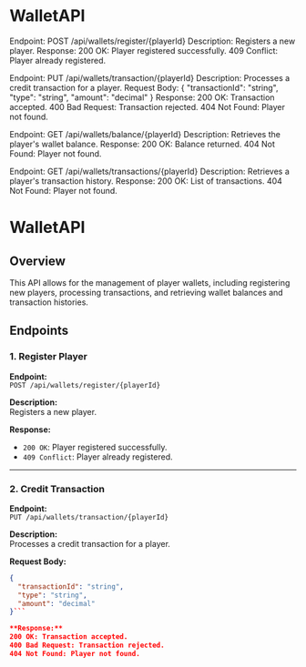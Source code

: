 # WalletAPI
Endpoint: POST /api/wallets/register/{playerId}
Description: Registers a new player.
Response:
200 OK: Player registered successfully.
409 Conflict: Player already registered.
 
Endpoint: PUT /api/wallets/transaction/{playerId}
Description: Processes a credit transaction for a player.
Request Body:
{
  "transactionId": "string",
  "type": "string",
  "amount": "decimal"
}
Response:
200 OK: Transaction accepted.
400 Bad Request: Transaction rejected.
404 Not Found: Player not found.

Endpoint: GET /api/wallets/balance/{playerId}
Description: Retrieves the player's wallet balance.
Response:
200 OK: Balance returned.
404 Not Found: Player not found.

Endpoint: GET /api/wallets/transactions/{playerId}
Description: Retrieves a player's transaction history.
Response:
200 OK: List of transactions.
404 Not Found: Player not found.


# WalletAPI

## Overview

This API allows for the management of player wallets, including registering new players, processing transactions, and retrieving wallet balances and transaction histories.

## Endpoints

### 1. Register Player

**Endpoint:**  
`POST /api/wallets/register/{playerId}`

**Description:**  
Registers a new player.

**Response:**
- `200 OK`: Player registered successfully.
- `409 Conflict`: Player already registered.

---

### 2. Credit Transaction

**Endpoint:**  
`PUT /api/wallets/transaction/{playerId}`

**Description:**  
Processes a credit transaction for a player.

**Request Body:**
```json
{
  "transactionId": "string",
  "type": "string",
  "amount": "decimal"
}```

**Response:**
200 OK: Transaction accepted.
400 Bad Request: Transaction rejected.
404 Not Found: Player not found.
